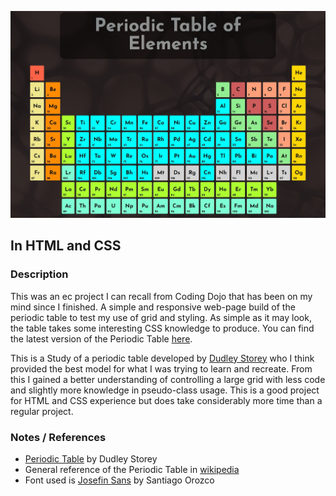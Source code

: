 ![image](imgs/Periodictable.jpg)


## In HTML and CSS

### Description

This was an ec project I can recall from Coding Dojo that has been on my mind since I finished. A simple and responsive web-page build of the periodic table to test my use of grid and styling. As simple as it may look, the table takes some interesting CSS knowledge to produce. You can find the latest version of the Periodic Table [here](https://github.com/RZRalex/periodic_table/deployments/github-pages).

This is a Study of a periodic table developed by [Dudley Storey](https://codepen.io/dudleystorey/pen/rmWMXY) who I think provided the best model for what I was trying to learn and recreate. From this I gained a better understanding of controlling a large grid with less code and slightly more knowledge in pseudo-class usage. This is a good project for HTML and CSS experience but does take considerably more time than a regular project.


### Notes / References

* [Periodic Table](https://codepen.io/dudleystorey/pen/rmWMXY) by Dudley Storey
* General reference of the Periodic Table in [wikipedia](https://en.wikipedia.org/wiki/Periodic_table)
* Font used is [Josefin Sans](https://fonts.google.com/specimen/Josefin+Sans?query=josefin) by Santiago Orozco